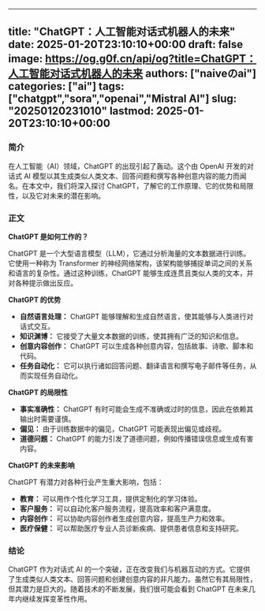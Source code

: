 
---
title: "ChatGPT：人工智能对话式机器人的未来"
date: 2025-01-20T23:10:10+00:00
draft: false
image: https://og.g0f.cn/api/og?title=ChatGPT：人工智能对话式机器人的未来
authors: ["naiveのai"]
categories: ["ai"]
tags: ["chatgpt","sora","openai","Mistral AI"]
slug: "20250120231010"
lastmod: 2025-01-20T23:10:10+00:00
---
### 简介

在人工智能（AI）领域，ChatGPT 的出现引起了轰动。这个由 OpenAI 开发的对话式 AI 模型以其生成类似人类文本、回答问题和撰写各种创意内容的能力而闻名。在本文中，我们将深入探讨 ChatGPT，了解它的工作原理、它的优势和局限性，以及它对未来的潜在影响。

### 正文

**ChatGPT 是如何工作的？**

ChatGPT 是一个大型语言模型（LLM），它通过分析海量的文本数据进行训练。它使用一种称为 Transformer 的神经网络架构，该架构能够捕捉单词之间的关系和语言的复杂性。通过这种训练，ChatGPT 能够生成连贯且类似人类的文本，并对各种提示做出反应。

**ChatGPT 的优势**

* **自然语言处理：** ChatGPT 能够理解和生成自然语言，使其能够与人类进行对话式交互。
* **知识渊博：** 它接受了大量文本数据的训练，使其拥有广泛的知识和信息。
* **创意内容创作：** ChatGPT 可以生成各种创意内容，包括故事、诗歌、脚本和代码。
* **任务自动化：** 它可以执行诸如回答问题、翻译语言和撰写电子邮件等任务，从而实现任务自动化。

**ChatGPT 的局限性**

* **事实准确性：** ChatGPT 有时可能会生成不准确或过时的信息，因此在依赖其输出时需要谨慎。
* **偏见：** 由于训练数据中的偏见，ChatGPT 可能表现出偏见或歧视。
* **道德问题：** ChatGPT 的能力引发了道德问题，例如传播错误信息或生成有害内容。

**ChatGPT 的未来影响**

ChatGPT 有潜力对各种行业产生重大影响，包括：

* **教育：** 可以用作个性化学习工具，提供定制化的学习体验。
* **客户服务：** 可以自动化客户服务流程，提高效率和客户满意度。
* **内容创作：** 可以协助内容创作者生成创意内容，提高生产力和效率。
* **医疗保健：** 可以帮助医疗专业人员诊断疾病、提供患者信息和支持研究。

### 结论

ChatGPT 作为对话式 AI 的一个突破，正在改变我们与机器互动的方式。它提供了生成类似人类文本、回答问题和创建创意内容的非凡能力。虽然它有其局限性，但其潜力是巨大的。随着技术的不断发展，我们很可能会看到 ChatGPT 在未来几年内继续发挥变革性作用。